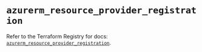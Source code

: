# `azurerm_resource_provider_registration`

Refer to the Terraform Registry for docs: [`azurerm_resource_provider_registration`](https://registry.terraform.io/providers/hashicorp/azurerm/3.97.1/docs/resources/resource_provider_registration).
